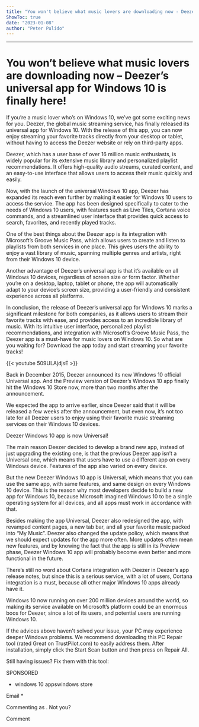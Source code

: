 ```yaml
---
title: "You won't believe what music lovers are downloading now - Deezer's universal app for Windows 10 is finally here!"
ShowToc: true 
date: "2023-01-08"
author: "Peter Pulido"
---
```

*****
# You won’t believe what music lovers are downloading now – Deezer’s universal app for Windows 10 is finally here!

If you’re a music lover who’s on Windows 10, we’ve got some exciting news for you. Deezer, the global music streaming service, has finally released its universal app for Windows 10. With the release of this app, you can now enjoy streaming your favorite tracks directly from your desktop or tablet, without having to access the Deezer website or rely on third-party apps.

Deezer, which has a user base of over 16 million music enthusiasts, is widely popular for its extensive music library and personalized playlist recommendations. It offers high-quality audio streams, curated content, and an easy-to-use interface that allows users to access their music quickly and easily.

Now, with the launch of the universal Windows 10 app, Deezer has expanded its reach even further by making it easier for Windows 10 users to access the service. The app has been designed specifically to cater to the needs of Windows 10 users, with features such as Live Tiles, Cortana voice commands, and a streamlined user interface that provides quick access to search, favorites, and recently played tracks.

One of the best things about the Deezer app is its integration with Microsoft’s Groove Music Pass, which allows users to create and listen to playlists from both services in one place. This gives users the ability to enjoy a vast library of music, spanning multiple genres and artists, right from their Windows 10 device.

Another advantage of Deezer’s universal app is that it’s available on all Windows 10 devices, regardless of screen size or form factor. Whether you’re on a desktop, laptop, tablet or phone, the app will automatically adapt to your device’s screen size, providing a user-friendly and consistent experience across all platforms.

In conclusion, the release of Deezer’s universal app for Windows 10 marks a significant milestone for both companies, as it allows users to stream their favorite tracks with ease, and provides access to an incredible library of music. With its intuitive user interface, personalized playlist recommendations, and integration with Microsoft’s Groove Music Pass, the Deezer app is a must-have for music lovers on Windows 10. So what are you waiting for? Download the app today and start streaming your favorite tracks!

{{< youtube 509ULAjdjsE >}} 



Back in December 2015, Deezer announced its new Windows 10 official Universal app. And the Preview version of Deezer’s Windows 10 app finally hit the Windows 10 Store now, more than two months after the announcement.
 
We expected the app to arrive earlier, since Deezer said that it will be released a few weeks after the announcement, but even now, it’s not too late for all Deezer users to enjoy using their favorite music streaming services on their Windows 10 devices.
 
Deezer Windows 10 app is now Universal!
 
The main reason Deezer decided to develop a brand new app, instead of just upgrading the existing one, is that the previous Deezer app isn’t a Universal one, which means that users have to use a different app on every Windows device. Features of the app also varied on every device. 
 
But the new Deezer Windows 10 app is Universal, which means that you can use the same app, with same features, and same design on every Windows 10 device. This is the reason why most developers decide to build a new app for Windows 10, because Microsoft imagined Windows 10 to be a single operating system for all devices, and all apps must work in accordance with that.
 
Besides making the app Universal, Deezer also redesigned the app, with revamped content pages, a new tab bar, and all your favorite music packed into “My Music”. Deezer also changed the update policy, which means that we should expect updates for the app more often. More updates often mean new features, and by knowing the fact that the app is still in its Preview phase, Deezer Windows 10 app will probably become even better and more functional in the future.
 
There’s still no word about Cortana integration with Deezer in Deezer’s app release notes, but since this is a serious service, with a lot of users, Cortana integration is a must, because all other major Windows 10 apps already have it.
 
Windows 10 now running on over 200 million devices around the world, so making its service available on Microsoft’s platform could be an enormous boos for Deezer, since a lot of its users, and potential users are running Windows 10.
 

 
If the advices above haven't solved your issue, your PC may experience deeper Windows problems. We recommend downloading this PC Repair tool (rated Great on TrustPilot.com) to easily address them. After installation, simply click the Start Scan button and then press on Repair All.
 
Still having issues? Fix them with this tool:
 
SPONSORED
 
- windows 10 appswindows store

 
Email * 
 

Commenting as .
Not you?

 
Comment 






